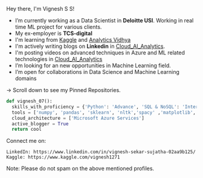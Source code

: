 
Hey there, I'm Vignesh S S!

     
-  I’m currently working as a Data Scientist in **Deloitte USI**. Working in real time ML project for various clients.
-  My ex-employer is **TCS-digital**
-  I'm learning from [Kaggle](https://www.kaggle.com/) and [Analytics Vidhya](https://www.analyticsvidhya.com/)
-  I'm actively writing blogs on **Linkedin** in [Cloud_AI_Analytics](https://www.linkedin.com/company/cloud-ai-analytics/?viewAsMember=true).
-  I'm posting videos on advanced techniques in Azure and ML related technologies in [Cloud_AI_Analytics](https://www.youtube.com/channel/UCBhgeLTsXfbOCftTUu9nHSw)
-  I’m looking for an new opportunities in Machine Learning field.
-  I’m open for collaborations in Data Science and Machine Learning domains

    
-> Scroll down to see my Pinned Repositories.

```python
def vignesh_07():
  skills_with_proficiency = {'Python': 'Advance', 'SQL & NoSQL': 'Intermediate', 'DSA': 'Intermidiate', 'Statistics' : 'Advance'}
  tools = ['numpy', 'pandas', 'sklearn', 'nltk','spacy' ,'matplotlib', 'seaborn', 'keras', 'flask', 'powerBI', 'pyspark', 'time series', 'devops']
  cloud_architecture = ['Microsoft Azure Services']
  active_blogger = True
  return cool
```

Connect me on:

    LinkedIn: https://www.linkedin.com/in/vignesh-sekar-sujatha-02aa9b125/
    Kaggle: https://www.kaggle.com/vignesh1271
    
Note: Please do not spam on the above mentioned profiles.

